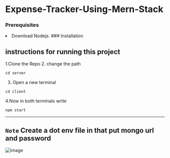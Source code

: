 # Expense-Tracker-Using-Mern-Stack
 ### Prerequisites
<li> Download Nodejs.
### Installation

## instructions for running this project
1.Clone the Repo
2. change the path

```
cd server
```
3. Open a new terminal
```
cd client
```
4.Now in both terminals write
```
npm start
```
 ---
`Note`
Create a dot env file in that put mongo url and password
 ---
![image](https://user-images.githubusercontent.com/90970004/219322498-c0911aa5-215e-4ea9-9b8f-81d2f5f962dc.png)
